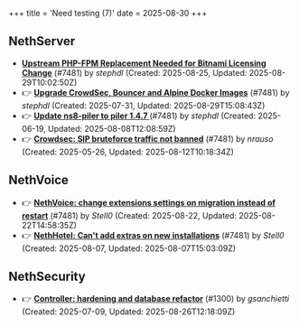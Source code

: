 +++
title = 'Need testing (7)'
date = 2025-08-30
+++

## NethServer
- **[Upstream PHP-FPM Replacement Needed for Bitnami Licensing Change](https://github.com/NethServer/dev/issues/7610)** (#7481) by *stephdl* (Created: 2025-08-25, Updated: 2025-08-29T10:02:50Z)
- :point_right: **[Upgrade CrowdSec, Bouncer and Alpine Docker Images](https://github.com/NethServer/dev/issues/7582)** (#7481) by *stephdl* (Created: 2025-07-31, Updated: 2025-08-29T15:08:43Z)
- :point_right: **[Update ns8-piler to piler 1.4.7 ](https://github.com/NethServer/dev/issues/7516)** (#7481) by *stephdl* (Created: 2025-06-19, Updated: 2025-08-08T12:08:59Z)
- :point_right: **[Crowdsec: SIP bruteforce traffic not banned](https://github.com/NethServer/dev/issues/7481)** (#7481) by *nrauso* (Created: 2025-05-26, Updated: 2025-08-12T10:18:34Z)

## NethVoice
- :point_right: **[NethVoice: change extensions settings on migration instead of restart](https://github.com/NethServer/dev/issues/7606)** (#7481) by *Stell0* (Created: 2025-08-22, Updated: 2025-08-22T14:58:35Z)
- :point_right: **[NethHotel: Can't add extras on new installations](https://github.com/NethServer/dev/issues/7600)** (#7481) by *Stell0* (Created: 2025-08-07, Updated: 2025-08-07T15:03:09Z)

## NethSecurity
- :point_right: **[Controller: hardening and database refactor](https://github.com/NethServer/nethsecurity/issues/1300)** (#1300) by *gsanchietti* (Created: 2025-07-09, Updated: 2025-08-26T12:18:09Z)

